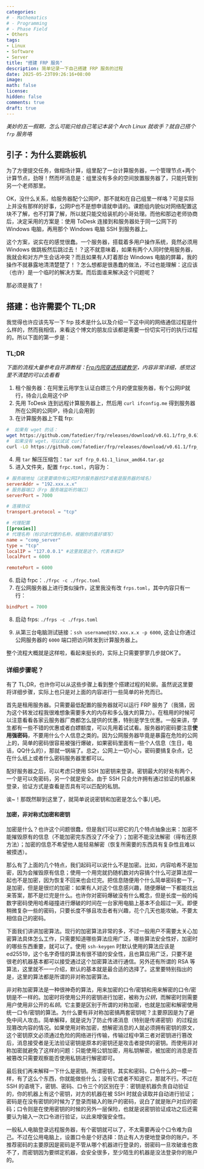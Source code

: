```yaml
---
categories:
# - Mathematics
# - Programming
# - Phase Field
- Others
tags:
- Linux
- Software
- Server
title: "搭建 FRP 服务"
description: 简单记录一下自己搭建 FRP 服务的过程
date: 2025-05-23T09:26:16+08:00
image: 
math: false
license: 
hidden: false
comments: true
draft: true
---
```


*美妙的五一假期，怎么可能只给自己笔记本装个 Arch Linux 就收手？就自己搭个 `frp` 服务咯*

## 引子：为什么要跳板机

为了方便提交任务，做相场计算，组里配了一台计算服务器，一个管理节点+两个计算节点，劲呀！然而坏消息是：组里没有多余的空间放置服务器了，只能托管到另一个老师那里。

OK，没什么关系，给服务器配个公网IP，那不就和在自己组里一样咯？可是实际上并没有那样的好事，公网IP也不是想申请就申请的。课题组内貌似对网络配置这块不了解，也不打算了解，所以就只能交给装机的小哥处理。而他和那边老师协商后，决定采用的方案是：使用 ToDesk 连接到和服务器处于同一公网下的 Windows 电脑，再用那个 Windows 电脑 SSH 到服务器上。

这个方案，说实在的感觉很蠢。一个服务器，搭载着多用户操作系统，竟然必须用 Windows 做跳板然后跳过去！？这不就意味着，如果有两个人同时使用服务器，我就会和对方产生会话冲突？而且如果有人盯着那台 Windows 电脑的屏幕，我的操作不就暴露地清清楚楚了！？怎么想都是很愚蠢的做法，不过也能理解：这应该（也许）是一个临时的解决方案。而后面谁来解决这个问题呢？

那必须是我了！

## 搭建：也许需要个 TL;DR

我觉得也许应该先写一下 frp 技术是什么以及介绍一下这中间的网络通信过程是什么样的，然而我相信，来看这个博文的朋友应该都是需要一份切实可行的执行过程的。所以下面的第一步是：

### TL;DR
*下面的流程大量参考自开源教程：[Frp内网穿透搭建教学](https://github.com/CNFlyCat/UsefulTutorials/)，内容非常详细，感觉这里不清楚的可以去看看*

1. 租个服务器：在阿里云用学生认证白嫖三个月的便宜服务器，有个公网IP就行，待会儿会用这个IP
2. 先用 ToDesk 连到远程计算服务器上，然后用 `curl ifconfig.me` 得到服务器所在公网的公网IP，待会儿会用到
3. 在计算服务器上下载 frp: 

```sh
#  如果有 wget 的话：
wget https://github.com/fatedier/frp/releases/download/v0.61.1/frp_0.61.1_linux_amd64.tar.gz
#  如果没有 wget，可以试试 curl：
curl -LO https://github.com/fatedier/frp/releases/download/v0.61.1/frp_0.61.1_linux_amd64.tar.gz
```

4. 用 `tar` 解压压缩包：`tar xzf frp_0.61.1_linux_amd64.tar.gz`
5. 进入文件夹，配置 `frpc.toml`，内容为：

```toml
# 服务端地址（这里要填你有公网IP的服务器的IP或者是服务器的域名）
serverAddr = "192.xxx.x.x"
# 服务器端口（Frp 服务端监听的端口）
serverPort = 7000

# 连接协议
transport.protocol = "tcp"

# 代理配置
[[proxies]]
# 代理名称（标识该代理的名称，根据你的喜好填写）
name = "comp_server"
type = "tcp"
localIP = "127.0.0.1" #这里就是这个，代表本机IP
localPort = 6000

remotePort = 6000
```

6. 启动 frpc：`./frpc -c ./frpc.toml`
7. 在公网服务器上进行类似操作，这里我没有改 `frps.toml`，其中内容只有一行：

```toml
bindPort = 7000
```

<!-- 这样的服务器端配置显得有些简陋了，不过目前来讲是完全够用的。然而如果你需要更详细的配置，或者更完善的配置的话，可以参考上述的开源教程。需要注意的是，这个地方的 `7000` 完全是默认的一个值，而这个值是可以自己选择的。一般来讲端口号会尽量选择比较大的数字（高位端口），目的主要是为了安全着想。如果这个地方你在上面的客户端使用的 `ServerPort` 是别的端口号，请在下面的 `bindPort` 中保持一致。 -->

8. 启动 frps: `./frps -c ./frps.toml`

9. 从第三台电脑测试链接：`ssh username@192.xxx.x.x -p 6000`, 这会让你通过公网服务器的 `6000` 端口把访问转发到计算服务器上。


整个流程大概就是这样啦，看起来挺长的，实际上只需要寥寥几步就OK了。

### 详细步骤呢？

有了 TL;DR，也许你可以从这些步骤上看到整个搭建过程的轮廓。虽然说这里要将详细步骤，实际上也只是对上面的内容进行一些简单的补充而已。

首先是租用服务器。只需要最低配置的服务器就可以运行 FRP 服务了（我猜，因为这个转发过程我很难想象需要多大的内存和多么强大的算力）。在租用的时候可以注意看看各家云服务器厂商都怎么提供的优惠，特别是学生优惠。一般来讲，学生都有一些不错的优惠或者白嫖额度，可以先用着试试看。服务器的密码要注意**使用强密码**，不要用什么个人信息之类的。因为公网服务器毕竟是暴露在危险的公网上的，简单的密码很容易被强行爆破，如果密码里面有一些个人信息（生日，电话，QQ什么的），那就一锅端了。总之，公网上一切小心，密码要搞复杂点，记在什么纸上或者什么密码服务器里都可以。

配好服务器之后，可以考虑只使用 SSH 加密钥来登录。密钥最大的好处有两个，一个是可以免密码，另一个就是安全。由于 SSH 只会允许拥有通过验证的机器来登录，验证方式是查看是否具有可以匹配的私钥。

诶~！那既然聊到这里了，就简单说说密钥和加密是怎么个事儿吧。

#### 加密，非对称式加密和密钥

加密是什么？也许这个问题很蠢，但是我们可以把它的几个特点抽象出来：加密不能摧毁原有的信息（不能加密完东西没了\/不全了）；加密不能没法解密（得有还原方法）；加密的信息不希望他人能轻易解密（恢复所需要的东西具有复杂性且难以被摸透）。

那么有了上面的几个特点，我们起码可以说什么不是加密。比如，内容哈希不是加密，因为会摧毁原有信息；使用一个用完就扔随机数对内容搞个什么可逆算法捏一起也不是加密，因为恢复不回来也会烂完。把信息随便用个什么简单密码套一下，是加密，但是是很烂的加密：如果有人对这个信息感兴趣，随便爆破一下都能找出来答案，那不是烂完是什么。也许你对密码爆破没有什么概念，但是长度一般的纯数字密码使用哈希碰撞进行爆破的时间在一台家用电脑上基本不会超过一天。即便稍微复杂一些的密码，只要长度不够且攻击者有兴趣，花个几天也能攻破。不要太相信自己的密码。

下面我们讲讲加密算法。现行的加密算法非常的多，不过一般用户不需要太关心加密算法具体怎么工作，只需要知道哪些算法应用广泛，哪些算法安全性好，加密时的哪些东西重要，就可以了。使用 `ssh-keygen` 时默认使用的算法应该是 ed25519，这个名字奇怪的算法有很不错的安全性，且也算应用广泛，只要不是很老的机器基本都可以接受通过这个加密算法进行通信。另外还有所谓的 RSA 等算法，这里就不一一介绍，默认的基本就是最合适的选择了。这里要特别指出的是，这里的算法都是所谓的非对称加密算法。

非对称加密算法是一种很神奇的算法，用来加密的口令\/密钥和用来解密的口令\/密钥是不一样的。加密时将使用公开的密钥进行加密，被称为*公钥*，而解密时则需要用户使用非公开的*私钥*。它主要是区别于所谓的对称加密，也就是加密和解密使用统一口令\/密钥的算法。为什么要有非对称加密搞两套密钥呢？主要原因是为了避免中间人攻击。简单解释，就是说为了防止传递消息（特别是传递密钥）的过程出现篡改内容的情况。如果使用对称加密，想解密消息的人就必须拥有密钥的原文，这个密钥原文必须通过危险的网络进行传输，传输过程中第三者对密钥进行篡改后，消息接受者是无法验证密钥是原本的密钥还是攻击者提供的密钥。而使用非对称加密就避免了这样的问题：只能使用公钥加密，用私钥解密，被加密的消息是否被篡改只需要观察能否使用私钥进行解密即可。

最后我们再来解释一下什么是密钥。所谓密钥，其实和密码，口令什么的一模一样，有了这么个东西，你就能做些什么；没有它或者不知道它，那就不行。不过在 SSH 的语境下，密钥、密码、口令三个的区别在于：密钥是机器负责自动验证的，你的机器上有这个密钥，对方的机器在被 SSH 时就会读取并自动进行验证；密码是在没有密钥的时候为了登录而输入的账户的密码，说白了就是账户对应的密码；口令则是在使用密钥的时候的另外一层保险，也就是说密钥验证成功之后还需要认为输入一次口令进行验证，以此来增强安全性。

一般私人电脑登录远程服务器，有个密钥就可以了，不太需要再设个口令难为自己。不过在公用电脑上，设置口令是个好选择：防止有人方便地登录你的账户。不推荐密码的主要原因是密码是不管从哪个机器进行登录的，弱密码一旦攻破谁也救不了，而密钥因为要绑定机器，会安全很多，至少陌生的机器是没法登录你的账户的。

#### 
